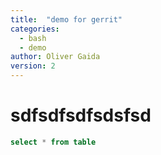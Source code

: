```yaml
---
title:  "demo for gerrit"
categories: 
  - bash
  - demo
author: Oliver Gaida
version: 2
---
```


# sdfsdfsdfsdsfsd 

```sql
select * from table
```

